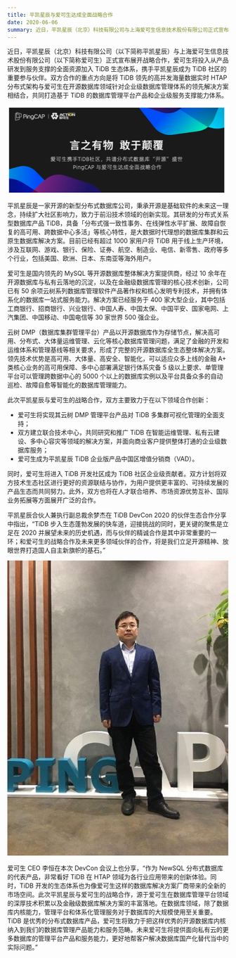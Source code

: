 ```yaml
---
title: 平凯星辰与爱可生达成全面战略合作
date: 2020-06-06
summary: 近日，平凯星辰（北京）科技有限公司与上海爱可生信息技术股份有限公司正式宣布展开战略合作，爱可生将投入从产品研发到服务支撑的全面资源加入 TiDB 生态体系，携手平凯星辰成为 TiDB 社区的重要参与伙伴。
---
```


近日，平凯星辰（北京）科技有限公司（以下简称平凯星辰）与上海爱可生信息技术股份有限公司（以下简称爱可生）正式宣布展开战略合作，爱可生将投入从产品研发到服务支撑的全面资源加入 TiDB 生态体系，携手平凯星辰成为 TiDB 社区的重要参与伙伴。双方合作的重点方向是将 TiDB 领先的高并发海量数据实时 HTAP 分布式架构与爱可生在开源数据库领域针对企业级数据库管理体系的领先解决方案相结合，共同打造基于 TiDB 的数据库管理平台产品和企业级服务支撑能力体系。 

![1](media/strategic-cooperation-with-action/1.png) 

平凯星辰是一家开源的新型分布式数据库公司，秉承开源是基础软件的未来这一理念，持续扩大社区影响力，致力于前沿技术领域的创新实现。其研发的分布式关系型数据库产品 TiDB，具备「分布式强一致性事务、在线弹性水平扩展、故障自恢复的高可用、跨数据中心多活」等核心特性，是大数据时代理想的数据库集群和云原生数据库解决方案。目前已经有超过 1000 家用户将 TiDB 用于线上生产环境，涉及互联网、游戏、银行、保险、证券、航空、制造业、电信、新零售、政府等多个行业，包括美国、欧洲、日本、东南亚等海外用户。  

爱可生是国内领先的 MySQL 等开源数据库整体解决方案提供商，经过 10 余年在开源数据库与私有云落地的沉淀，以及在金融级数据库管理的核心技术创新，公司已有 50 余项云树系列数据库管理软件产品著作权和核心发明专利技术，并拥有体系化的数据库一站式服务能力。解决方案已经服务于 400 家大型企业，其中包括工商银行、招商银行、兴业银行、中国人寿、中国太保、中国平安、国家电网、上汽集团、中国移动、中国电信等 30 家世界 500 强企业。

云树 DMP（数据库集群管理平台）产品以开源数据库作为存储节点，解决高可用、分布式、大体量运维管理、云化等核心数据库管理问题，满足了金融的开发和运维体系和管理基线等相关要求，形成了完整的开源数据库全生态整体解决方案。领先技术优势是高可用、大体量、高安全、智能化，可以适应众多上线的金融 A+ 类核心业务的高可用保障、多中心部署满足银行体系灾备 5 级以上要求、单管理平台可以管理跨数据中心的 5000 个以上的数据库实例以及平台具备众多的自动巡检、故障自愈等智能化的数据库管理能力。

此次平凯星辰与爱可生的战略合作，双方主要致力于在以下领域合作创新：

- 爱可生将实现其云树 DMP 管理平台产品对 TiDB 多集群可视化管理的全面支持；
- 双方建立联合技术中心，共同研究和推广 TiDB 在智能运维管理、私有云建设、多中心容灾等领域的解决方案，并面向商业客户提供整体打通的企业级数据库服务；
- 爱可生成为平凯星辰 TiDB 企业版产品中国区增值分销商（VAD）。

同时，爱可生将进入 TiDB 开发社区成为 TiDB 社区企业级贡献者。双方计划将双方技术生态社区进行更好的资源联结与协作，为用户提供更丰富的、可持续发展的产品生态而共同努力。此外，双方也将在人才联合培养、市场资源优势互补、国际业务拓展等方面展开广泛的合作。

平凯星辰合伙人兼执行副总裁余梦杰在 TiDB DevCon 2020 的伙伴生态合作分享中指出，“TiDB 步入生态蓬勃发展的快车道，迎接挑战的同时，更关键的聚焦是立足在 2020 并展望未来的历史机遇，而与伙伴的精诚合作是其中非常重要的一环；和爱可生的战略合作及未来更多领域伙伴的合作，将是我们立足开源精神、放眼世界打造国人自主新旗帜的基石。”  

![2](media/strategic-cooperation-with-action/2.jpg) 

爱可生 CEO 李恒在本次 DevCon 会议上也分享，“作为 NewSQL 分布式数据库的代表产品，非常看好 TiDB 在 HTAP 领域为各行业应用带来的创新体验。同时，TiDB 开发的生态体系也为像爱可生这样的数据库解决方案厂商带来的全新的市场空间。此次平凯星辰与爱可生的战略合作，源于爱可生在数据库管理平台领域的深厚技术积累以及金融级数据库解决方案的丰富落地。在数据库领域，除了数据库内核能力，管理平台和体系化管理服务对于数据库的大规模使用至关重要。TiDB 是优秀的分布式数据库产品，爱可生将致力于把这样优秀的开源数据库内核纳入到我们的数据库管理产品能力和服务范畴。未来爱可生将提供面向私有云的更多数据库的管理平台产品和服务能力，更好地帮客户解决数据库国产化替代当中的实际问题。”